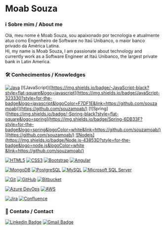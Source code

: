 #  Moab Souza

### ℹ️ Sobre mim / About me
Olá, meu nome é Moab Souza, sou apaixonado por tecnologia e atualmente atuo como Engenheiro de Software no Itaú Unibanco, o maior banco privado da América Latina.
</br>
Hi, my name is Moab Souza, I am passionate about technology and currently work as a Software Engineer at Itaú Unibanco, the largest private bank in Latin America.

### 🛠 Conhecimentos / Knowledges

[![Java](https://img.shields.io/badge/Java-ED8B00?style=for-the-badge&logo=java&logoColor=white&link=https://github.com/souzamoab)](https://github.com/souzamoab/)
[![JavaScript]([https://img.shields.io/badge/-JavaScript-black?style=flat-square&logo=javascript](https://img.shields.io/badge/JavaScript-323330?style=for-the-badge&logo=javascript&logoColor=F7DF1E&link=https://github.com/souzamoab)](https://github.com/souzamoab/)
[![Spring]([https://img.shields.io/badge/-Spring-black?style=flat-square&logo=spring](https://img.shields.io/badge/Spring-6DB33F?style=for-the-badge&logo=spring&logoColor=white&link=https://github.com/souzamoab/)](https://github.com/souzamoab/)
[![Nodejs](https://img.shields.io/badge/Node.js-43853D?style=for-the-badge&logo=node.js&logoColor=white
&link=https://github.com/souzamoab/)](https://github.com/souzamoab/)

[![HTML5](https://img.shields.io/badge/-HTML5-E34F26?style=flat-square&logo=html5&logoColor=white&link=https://github.com/souzamoab/)](https://github.com/souzamoab/)
[![CSS3](https://img.shields.io/badge/-CSS3-1572B6?style=flat-square&logo=css3&link=https://github.com/souzamoab/)](https://github.com/souzamoab/)
[![Bootstrap](https://img.shields.io/badge/-Bootstrap-563D7C?style=flat-square&logo=bootstrap&link=https://github.com/souzamoab/)](https://github.com/souzamoab/)
[![Angular](https://img.shields.io/badge/-Angular-red?style=flat-square&logo=angular&link=https://github.com/souzamoab/)](https://github.com/souzamoab/)

[![MongoDB](https://img.shields.io/badge/-MongoDB-black?style=flat-square&logo=mongodb&link=https://github.com/souzamoab/)](https://github.com/souzamoab/)
[![PostgreSQL](https://img.shields.io/badge/-PostgreSQL-black?style=flat-square&logo=postgresql&link=https://github.com/souzamoab/)](https://github.com/souzamoab/)
[![MySQL](https://img.shields.io/badge/-MySQL-black?style=flat-square&logo=mysql&link=https://github.com/souzamoab/)](https://github.com/souzamoab/)
[![Microsoft SQL Server](https://img.shields.io/badge/-Microsoft%20SQL%20Server-blue?style=flat-square&logo=microsoftsqlserver&link=https://github.com/souzamoab/)](https://github.com/souzamoab/)

[![Git](https://img.shields.io/badge/-Git-black?style=flat-square&logo=git&link=https://github.com/souzamoab/)](https://github.com/souzamoab/)
[![GitHub](https://img.shields.io/badge/-GitHub-181717?style=flat-square&logo=github&link=https://github.com/souzamoab/)](https://github.com/souzamoab/)
[![Bitbucket](https://img.shields.io/badge/-Bitbucket-blue?style=flat-square&logo=bitbucket&link=https://github.com/souzamoab/)](https://github.com/souzamoab/)

[![Azure DevOps](https://img.shields.io/badge/-Azure%20DevOps%20Server-blue?style=flat-square&logo=tfs&link=https://github.com/souzamoab/)](https://github.com/souzamoab/)
[![AWS](https://img.shields.io/badge/Amazon_AWS-FF9900?style=for-the-badge&logo=amazonaws&logoColor=white&link=https://github.com/souzamoab/)](https://github.com/souzamoab/)

[![Jira](https://img.shields.io/badge/-Jira-blue?style=flat-square&logo=jira&link=https://github.com/souzamoab/)](https://github.com/souzamoab/)
[![Confluence](https://img.shields.io/badge/-Confluence-blue?style=flat-square&logo=confluence&link=https://github.com/souzamoab/)](https://github.com/souzamoab/)

### 📲 Contato / Contact

[![Linkedin Badge](https://img.shields.io/badge/-LinkedIn-blue?style=flat-square&logo=Linkedin&logoColor=white&link=https://www.linkedin.com/in/moab-souza-62a74613b)](https://www.linkedin.com/in/moab-souza-62a74613b)
[![Gmail Badge](https://img.shields.io/badge/-Gmail-c14438?style=flat-square&logo=Gmail&logoColor=white&link=mailto:souzamoab@gmail.com)](mailto:souzamoab@gmail.com)
